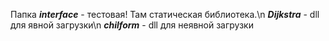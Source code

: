 Папка ***interface*** - тестовая! Там статическая библиотека.\n
***Dijkstra*** - dll для явной загрузки\n
***chilform*** - dll для неявной загрузки
